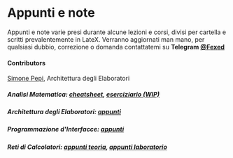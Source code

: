 # Appunti e note
Appunti e note varie presi durante alcune lezioni e corsi, divisi per cartella e scritti prevalentemente in LateX.
Verranno aggiornati man mano, per qualsiasi dubbio, correzione o domanda contattatemi su <b>Telegram [@Fexed](https://t.me/fexed)</b>
#### Contributors
[Simone Pepi](https://github.com/sipemopo92), Architettura degli Elaboratori

##### Analisi Matematica: [cheatsheet](https://github.com/fexed/Notes/blob/master/AM/AM.pdf), [eserciziario (WIP)](https://github.com/fexed/Notes/blob/master/AM/AM_eserciziario.pdf)

##### Architettura degli Elaboratori: [appunti](https://github.com/fexed/Notes/blob/master/AE/architettura_appunti.pdf)

##### Programmazione d'Interfacce: [appunti](https://github.com/fexed/Notes/blob/master/PI/PI.pdf)

##### Reti di Calcolatori: [appunti teoria](https://github.com/fexed/Notes/blob/master/RCL/RCL.pdf), [appunti laboratorio](https://github.com/fexed/Notes/blob/master/LPR/LPR.pdf)
